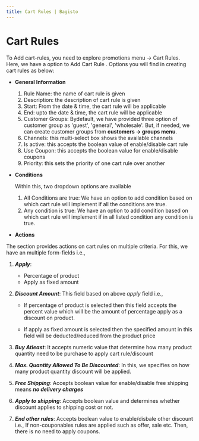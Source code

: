```yaml
---
title: Cart Rules | Bagisto
---
```


# Cart Rules

To Add cart-rules, you need to explore promotions menu -> Cart Rules. Here, we have a option to Add Cart Rule
. Options you will find in creating cart rules as below:

- **General Information**

  1. Rule Name: the name of cart rule is given
  2. Description: the description of cart rule is given
  3. Start: From the date & time, the cart rule will be applicable
  4. End: upto the date & time, the cart rule will be applicable
  5. Customer Groups: Bydefault, we have provided three option of customer group as 'guest', 'general', 'wholesale'. But, if needed, we can create customer groups from **customers -> groups menu**.
  6. Channels: this multi-select box shows the available channels
  7. Is active: this accepts the boolean value of enable/disable cart rule
  8. Use Coupon: this accepts the boolean value for enable/disable coupons
  9. Priority: this sets the priority of one cart rule over another

- **Conditions**

  Within this, two dropdown options are available

  1. All Conditions are true: We have an option to add condition based on which cart rule will implement if all the conditions are true.
  2. Any condition is true: We have an option to add condition based on which cart rule will implement if in all listed condition any condition is true.

- **Actions**

The section provides actions on cart rules on multiple criteria. For this, we have an multiple form-fields i.e.,

1. **_Apply_**:

   - Percentage of product
   - Apply as fixed amount

2. **_Discount Amount_**: This field based on above _apply_ field i.e.,

   - If percentage of product is selected then this field accepts the percent value which will be the amount of percentage apply as a discount on product.

   - If apply as fixed amount is selected then the specified amount in this field will be deducted/reduced from the product price

3. **_Buy Atleast_**: It accepts numeric value that determine how many product quantity need to be purchase to apply cart rule/discount

4. **_Max. Quantity Allowed To Be Discounted_**: In this, we specifies on how many product quantity discount will be applied.

5. **_Free Shipping_**: Accepts boolean value for enable/disable free shipping means **_no delivery charges_**

6. **_Apply to shipping_**: Accepts boolean value and determines whether discount applies to shipping cost or not.

7. **_End other rules_**: Accepts boolean value to enable/disbale other discount i.e., If non-couponables rules are applied such as offer, sale etc. Then, there is no need to apply coupons.
